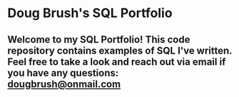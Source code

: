 # Doug Brush's SQL Portfolio
## Welcome to my SQL Portfolio! This code repository contains examples of SQL I've written. Feel free to take a look and reach out via email if you have any questions: dougbrush@onmail.com
